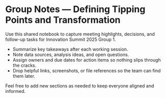 # Group Notes — Defining Tipping Points and Transformation

Use this shared notebook to capture meeting highlights, decisions, and follow-up tasks for Innovation Summit 2025 Group 1.

- Summarize key takeaways after each working session.
- Note data sources, analysis ideas, and open questions.
- Assign owners and due dates for action items so nothing slips through the cracks.
- Drop helpful links, screenshots, or file references so the team can find them later.

Feel free to add new sections as needed to keep everyone aligned and informed.
